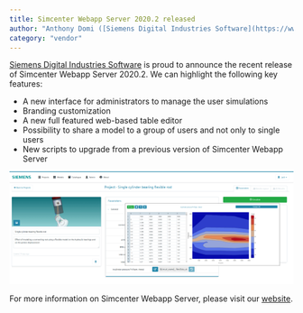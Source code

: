 ```yaml
---
title: Simcenter Webapp Server 2020.2 released
author: "Anthony Domi ([Siemens Digital Industries Software](https://www.sw.siemens.com/ ))"
category: "vendor"
---
```



[Siemens Digital Industries Software](https://www.sw.siemens.com/ ) is proud to announce the 
recent release of Simcenter Webapp Server 2020.2. 
We can highlight the following key features:  
* A new interface for administrators to manage the user simulations
* Branding customization
* A new full featured web-based table editor
* Possibility to share a model to a group of users and not only to single users
* New scripts to upgrade from a previous version of Simcenter Webapp Server

![New web-based table editor for parameterizing the pressure within a cylinder](Simcenter_Webapp_Server_20202_Modelica_example.png 'Simcenter Webapp Server new web-based table editor')

For more information on Simcenter Webapp Server, please visit our [website](https://www.plm.automation.siemens.com/global/en/products/simcenter/simcenter-webapp-server.html ).
